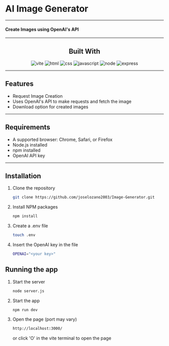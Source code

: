 <h1>AI Image Generator</h1>

<hr>
<h4>Create Images using OpenAI's API</h4>
<hr>
<h2 align="center">Built With</h2>
<p align="center">
    <img src="https://img.shields.io/badge/Vite-B73BFE?style=for-the-badge&logo=vite&logoColor=FFD62E" alt="vite">
    <img src="https://img.shields.io/badge/HTML5-E34F26?style=for-the-badge&logo=html5&logoColor=white" alt="html">
    <img src="https://img.shields.io/badge/CSS3-1572B6?style=for-the-badge&logo=css3&logoColor=white" alt ="css">
    <img src="https://img.shields.io/badge/JavaScript-323330?style=for-the-badge&logo=javascript&logoColor=F7DF1E" alt="javascript">
    <img src="https://img.shields.io/badge/Node.js-339933?style=for-the-badge&logo=nodedotjs&logoColor=white" alt="node">
    <img src="https://img.shields.io/badge/Express.js-000000?style=for-the-badge&logo=express&logoColor=white" alt="express">
</p>

<hr>

## Features

<ul>
    <li>Request Image Creation</li>
    <li>Uses OpenAI's API to make requests and fetch the image</li>
    <li>Download option for created images</li>
</ul>

<hr>

## Requirements
<ul>
    <li>A supported browser: Chrome, Safari, or Firefox</li>
    <li>Node.js installed</li>
    <li>npm installed</li>
    <li>OpenAI API key</li>
</ul>

<hr>

## Installation

1. Clone the repository
   ```sh
   git clone https://github.com/joselozano2003/Image-Generator.git
   ```
2. Install NPM packages
   ```sh
   npm install
   ```
3. Create a .env file
    ```sh
   touch .env
   ```
4. Insert the OpenAI key in the file
    ```sh
   OPENAI="<your key>"
   ```

## Running the app

1. Start the server
   ```sh
   node server.js
   ```
2. Start the app
   ```sh
   npm run dev
   ```
3. Open the page (port may vary)
    ```sh
   http://localhost:3000/
   ```
    or click 'O' in the vite terminal to open the page